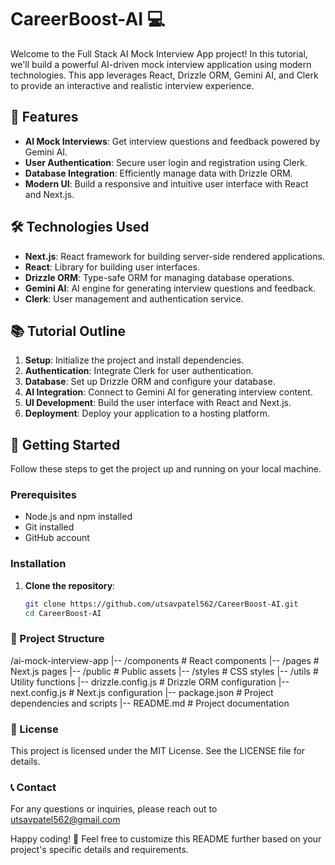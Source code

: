 # CareerBoost-AI 💻

Welcome to the Full Stack AI Mock Interview App project! In this tutorial, we'll build a powerful AI-driven mock interview application using modern technologies. This app leverages React, Drizzle ORM, Gemini AI, and Clerk to provide an interactive and realistic interview experience.

## 🚀 Features

- **AI Mock Interviews**: Get interview questions and feedback powered by Gemini AI.
- **User Authentication**: Secure user login and registration using Clerk.
- **Database Integration**: Efficiently manage data with Drizzle ORM.
- **Modern UI**: Build a responsive and intuitive user interface with React and Next.js.

## 🛠️ Technologies Used

- **Next.js**: React framework for building server-side rendered applications.
- **React**: Library for building user interfaces.
- **Drizzle ORM**: Type-safe ORM for managing database operations.
- **Gemini AI**: AI engine for generating interview questions and feedback.
- **Clerk**: User management and authentication service.

## 📚 Tutorial Outline

1. **Setup**: Initialize the project and install dependencies.
2. **Authentication**: Integrate Clerk for user authentication.
3. **Database**: Set up Drizzle ORM and configure your database.
4. **AI Integration**: Connect to Gemini AI for generating interview content.
5. **UI Development**: Build the user interface with React and Next.js.
6. **Deployment**: Deploy your application to a hosting platform.

## 🔧 Getting Started

Follow these steps to get the project up and running on your local machine.

### Prerequisites

- Node.js and npm installed
- Git installed
- GitHub account

### Installation

1. **Clone the repository**:
   ```bash
   git clone https://github.com/utsavpatel562/CareerBoost-AI.git
   cd CareerBoost-AI

### 📂 Project Structure
/ai-mock-interview-app
|-- /components        # React components
|-- /pages             # Next.js pages
|-- /public            # Public assets
|-- /styles            # CSS styles
|-- /utils             # Utility functions
|-- drizzle.config.js  # Drizzle ORM configuration
|-- next.config.js     # Next.js configuration
|-- package.json       # Project dependencies and scripts
|-- README.md          # Project documentation

### 📜 License
This project is licensed under the MIT License. See the LICENSE file for details.

### 📞 Contact
For any questions or inquiries, please reach out to utsavpatel562@gmail.com

Happy coding! 🎉
Feel free to customize this README further based on your project's specific details and requirements.
